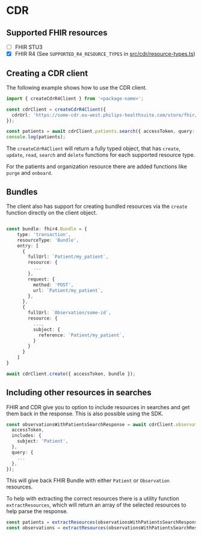 # CDR

## Supported FHIR resources

- [ ] FHIR STU3
- [x] FHIR R4 (See `SUPPORTED_R4_RESOURCE_TYPES` in [src/cdr/resource-types.ts](/src/cdr/resource-types.ts))

## Creating a CDR client

The following example shows how to use the CDR client.

```typescript
import { createCdrR4Client } from '<package-name>';

const cdrClient = createCdrR4Client({
  cdrUrl: 'https://some-cdr.eu-west.philips-healthsuite.com/store/fhir/some-tenant',
});

const patients = await cdrClient.patients.search({ accessToken, query: {} });
console.log(patients);
```

The `createCdrR4Client` will return a fully typed object, that has `create`, `update`, `read`, `search` and `delete` functions for each supported resource type.

For the patients and organization resource there are added functions like `purge` and `onboard`.

## Bundles

The client also has support for creating bundled resources via the `create` function directly on the client object.

```typescript

const bundle: fhir4.Bundle = {
    type: 'transaction',
    resourceType: 'Bundle',
    entry: [
      {
        fullUrl: `Patient/my_patient`,
        resource: {
          ...
        },
        request: {
          method: 'POST',
          url: `Patient/my_patient`,
        },
      },
      {
        fullUrl: `Observation/some-id`,
        resource: {
          ...,
          subject: {
            reference: `Patient/my_patient`,
          }
        }
      }
    ]
}

await cdrClient.create({ accessToken, bundle });
```

## Including other resources in searches

FHIR and CDR give you to option to include resources in searches and get them back in the response. This is also possible using the SDK.

```typescript
const observationsWithPatientsSearchResponse = await cdrClient.observations.search({
  accessToken,
  includes: {
    subject: 'Patient',
  },
  query: {
    ...
  },
});
```

This will give back FHIR Bundle with either `Patient` or `Observation` resources.

To help with extracting the correct resources there is a utility function `extractResources`, which will return an array of the selected resources to help parse the response.

```typescript
const patients = extractResources(observationsWithPatientsSearchResponse, 'Patient');
const observations = extractResources(observationsWithPatientsSearchResponse, 'Observation');
```
